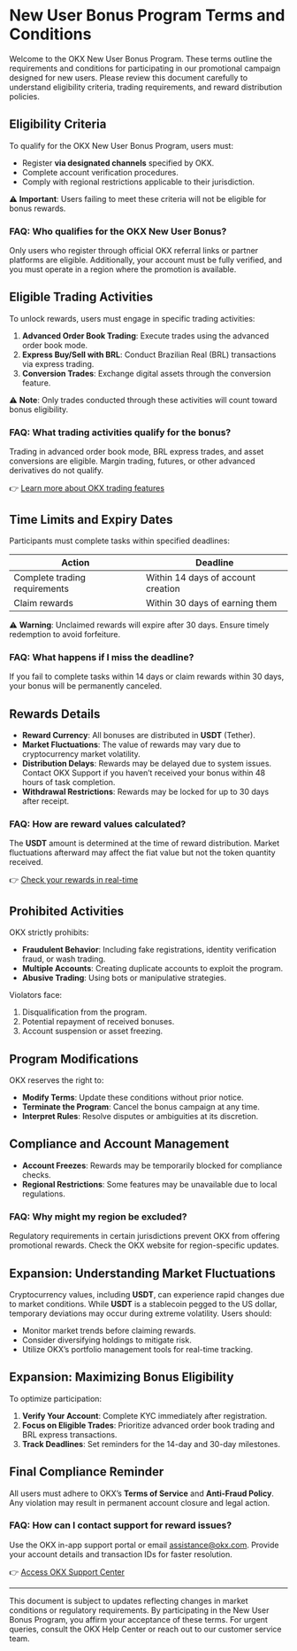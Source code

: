 # New User Bonus Program Terms and Conditions  

Welcome to the OKX New User Bonus Program. These terms outline the requirements and conditions for participating in our promotional campaign designed for new users. Please review this document carefully to understand eligibility criteria, trading requirements, and reward distribution policies.  

## Eligibility Criteria  

To qualify for the OKX New User Bonus Program, users must:  

- Register **via designated channels** specified by OKX.  
- Complete account verification procedures.  
- Comply with regional restrictions applicable to their jurisdiction.  

⚠️ **Important**: Users failing to meet these criteria will not be eligible for bonus rewards.  

### FAQ: Who qualifies for the OKX New User Bonus?  
Only users who register through official OKX referral links or partner platforms are eligible. Additionally, your account must be fully verified, and you must operate in a region where the promotion is available.  

## Eligible Trading Activities  

To unlock rewards, users must engage in specific trading activities:  

1. **Advanced Order Book Trading**: Execute trades using the advanced order book mode.  
2. **Express Buy/Sell with BRL**: Conduct Brazilian Real (BRL) transactions via express trading.  
3. **Conversion Trades**: Exchange digital assets through the conversion feature.  

⚠️ **Note**: Only trades conducted through these activities will count toward bonus eligibility.  

### FAQ: What trading activities qualify for the bonus?  
Trading in advanced order book mode, BRL express trades, and asset conversions are eligible. Margin trading, futures, or other advanced derivatives do not qualify.  

👉 [Learn more about OKX trading features](https://bit.ly/okx-bonus)  

## Time Limits and Expiry Dates  

Participants must complete tasks within specified deadlines:  

| Action | Deadline |  
|--------|----------|  
| Complete trading requirements | Within 14 days of account creation |  
| Claim rewards | Within 30 days of earning them |  

⚠️ **Warning**: Unclaimed rewards will expire after 30 days. Ensure timely redemption to avoid forfeiture.  

### FAQ: What happens if I miss the deadline?  
If you fail to complete tasks within 14 days or claim rewards within 30 days, your bonus will be permanently canceled.  

## Rewards Details  

- **Reward Currency**: All bonuses are distributed in **USDT** (Tether).  
- **Market Fluctuations**: The value of rewards may vary due to cryptocurrency market volatility.  
- **Distribution Delays**: Rewards may be delayed due to system issues. Contact OKX Support if you haven’t received your bonus within 48 hours of task completion.  
- **Withdrawal Restrictions**: Rewards may be locked for up to 30 days after receipt.  

### FAQ: How are reward values calculated?  
The **USDT** amount is determined at the time of reward distribution. Market fluctuations afterward may affect the fiat value but not the token quantity received.  

👉 [Check your rewards in real-time](https://bit.ly/okx-bonus)  

## Prohibited Activities  

OKX strictly prohibits:  

- **Fraudulent Behavior**: Including fake registrations, identity verification fraud, or wash trading.  
- **Multiple Accounts**: Creating duplicate accounts to exploit the program.  
- **Abusive Trading**: Using bots or manipulative strategies.  

Violators face:  
1. Disqualification from the program.  
2. Potential repayment of received bonuses.  
3. Account suspension or asset freezing.  

## Program Modifications  

OKX reserves the right to:  
- **Modify Terms**: Update these conditions without prior notice.  
- **Terminate the Program**: Cancel the bonus campaign at any time.  
- **Interpret Rules**: Resolve disputes or ambiguities at its discretion.  

## Compliance and Account Management  

- **Account Freezes**: Rewards may be temporarily blocked for compliance checks.  
- **Regional Restrictions**: Some features may be unavailable due to local regulations.  

### FAQ: Why might my region be excluded?  
Regulatory requirements in certain jurisdictions prevent OKX from offering promotional rewards. Check the OKX website for region-specific updates.  

## Expansion: Understanding Market Fluctuations  

Cryptocurrency values, including **USDT**, can experience rapid changes due to market conditions. While **USDT** is a stablecoin pegged to the US dollar, temporary deviations may occur during extreme volatility. Users should:  
- Monitor market trends before claiming rewards.  
- Consider diversifying holdings to mitigate risk.  
- Utilize OKX’s portfolio management tools for real-time tracking.  

## Expansion: Maximizing Bonus Eligibility  

To optimize participation:  
1. **Verify Your Account**: Complete KYC immediately after registration.  
2. **Focus on Eligible Trades**: Prioritize advanced order book trading and BRL express transactions.  
3. **Track Deadlines**: Set reminders for the 14-day and 30-day milestones.  

## Final Compliance Reminder  

All users must adhere to OKX’s **Terms of Service** and **Anti-Fraud Policy**. Any violation may result in permanent account closure and legal action.  

### FAQ: How can I contact support for reward issues?  
Use the OKX in-app support portal or email assistance@okx.com. Provide your account details and transaction IDs for faster resolution.  

👉 [Access OKX Support Center](https://bit.ly/okx-bonus)  

---  

This document is subject to updates reflecting changes in market conditions or regulatory requirements. By participating in the New User Bonus Program, you affirm your acceptance of these terms. For urgent queries, consult the OKX Help Center or reach out to our customer service team.  
